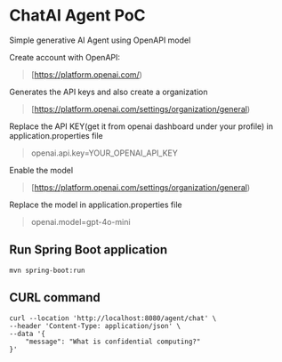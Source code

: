# ChatAI Agent PoC
Simple generative AI Agent using OpenAPI model

Create account with OpenAPI:
> [https://platform.openai.com/)

Generates the API keys and also create a organization
> [https://platform.openai.com/settings/organization/general)

Replace the API KEY(get it from openai dashboard under your profile) in application.properties file
> openai.api.key=YOUR_OPENAI_API_KEY

Enable the model
> [https://platform.openai.com/settings/organization/general)

Replace the model in application.properties file
> openai.model=gpt-4o-mini

## Run Spring Boot application
```
mvn spring-boot:run
```
## CURL command
```
curl --location 'http://localhost:8080/agent/chat' \
--header 'Content-Type: application/json' \
--data '{
    "message": "What is confidential computing?"
}'

```
